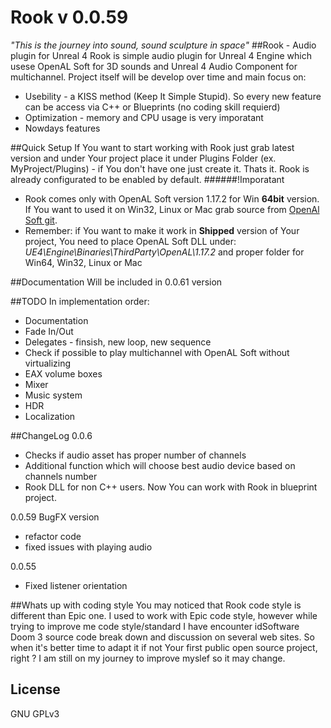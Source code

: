 # Rook v 0.0.59
*"This is the journey into sound, sound sculpture in space"*
##Rook - Audio plugin for Unreal 4
Rook is simple audio plugin for Unreal 4 Engine which usese OpenAL Soft for 3D sounds and Unreal 4 Audio Component for multichannel.
Project itself will be develop over time and main focus on:
- Usebility - a KISS method (Keep It Simple Stupid). So every new feature can be access via C++ or Blueprints (no coding skill requierd)
- Optimization - memory and CPU usage is very imporatant
- Nowdays features

##Quick Setup
If You want to start working with Rook just grab latest version and under Your project place it under Plugins Folder (ex. MyProject/Plugins) - if You don't have one just create it. Thats it. Rook is already configurated to be enabled by default. 
######!Imporatant
- Rook comes only with OpenAL Soft version 1.17.2 for Win **64bit** version. If You want to used it on Win32, Linux or Mac grab source from [OpenAl Soft git](http://repo.or.cz/w/openal-soft.git).
- Remember: if You want to make it work in **Shipped** version of Your project, You need to place OpenAL Soft DLL under: *UE4\Engine\Binaries\ThirdParty\OpenAL\1.17.2* and proper folder for Win64, Win32, Linux or Mac

##Documentation
Will be included in 0.0.61 version

##TODO
In implementation order:
- Documentation
- Fade In/Out
- Delegates - finsish, new loop, new sequence
- Check if possible to play multichannel with OpenAL Soft without virtualizing
- EAX volume boxes
- Mixer
- Music system
- HDR
- Localization

##ChangeLog
0.0.6
- Checks if audio asset has proper number of channels
- Additional function which will choose best audio device based on channels number
- Rook DLL for non C++ users. Now You can work with Rook in blueprint project. 

0.0.59
BugFX version
- refactor code
- fixed issues with playing audio 

0.0.55
- Fixed listener orientation

##Whats up with coding style
You may noticed that Rook code style is different than Epic one. I used to work with Epic code style, however while trying to improve me code style/standard I have encounter idSoftware Doom 3 source code break down and discussion on several web sites. So when it's better time to adapt it if not Your first public open source project, right ? I am still on my journey to improve myslef so it may change. 

## License
GNU GPLv3
